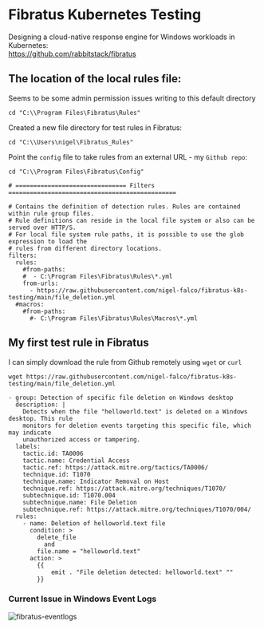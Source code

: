 # Fibratus Kubernetes Testing
Designing a cloud-native response engine for Windows workloads in Kubernetes: <br/>
https://github.com/rabbitstack/fibratus

## The location of the local rules file:
Seems to be some admin permission issues writing to this default directory
```
cd "C:\\Program Files\Fibratus\Rules"
```

Created a new file directory for test rules in Fibratus:
```
cd "C:\\Users\nigel\Fibratus_Rules"
```

Point the ```config``` file to take rules from an external URL - my ```Github repo```:
```
cd "C:\\Program Files\Fibratus\Config"
```

```
# =============================== Filters ===============================================

# Contains the definition of detection rules. Rules are contained within rule group files.
# Rule definitions can reside in the local file system or also can be served over HTTP/S.
# For local file system rule paths, it is possible to use the glob expression to load the
# rules from different directory locations.
filters:
  rules:
    #from-paths:
    #  - C:\Program Files\Fibratus\Rules\*.yml
    from-urls:
      - https://raw.githubusercontent.com/nigel-falco/fibratus-k8s-testing/main/file_deletion.yml
  #macros:
    #from-paths:
      #- C:\Program Files\Fibratus\Rules\Macros\*.yml
```


## My first test rule in Fibratus

I can simply download the rule from Github remotely using ```wget``` or ```curl```
```
wget https://raw.githubusercontent.com/nigel-falco/fibratus-k8s-testing/main/file_deletion.yml
```

```
- group: Detection of specific file deletion on Windows desktop
  description: |
    Detects when the file "helloworld.text" is deleted on a Windows desktop. This rule
    monitors for deletion events targeting this specific file, which may indicate
    unauthorized access or tampering.
  labels:
    tactic.id: TA0006
    tactic.name: Credential Access
    tactic.ref: https://attack.mitre.org/tactics/TA0006/
    technique.id: T1070
    technique.name: Indicator Removal on Host
    technique.ref: https://attack.mitre.org/techniques/T1070/
    subtechnique.id: T1070.004
    subtechnique.name: File Deletion
    subtechnique.ref: https://attack.mitre.org/techniques/T1070/004/
  rules:
    - name: Deletion of helloworld.text file
      condition: >
        delete_file
          and
        file.name = "helloworld.text"
      action: >
        {{
            emit . "File deletion detected: helloworld.text" ""
        }}
```


### Current Issue in Windows Event Logs

![fibratus-eventlogs](https://github.com/user-attachments/assets/6543ab52-340e-47fa-9db9-b58df1ecdadf)

